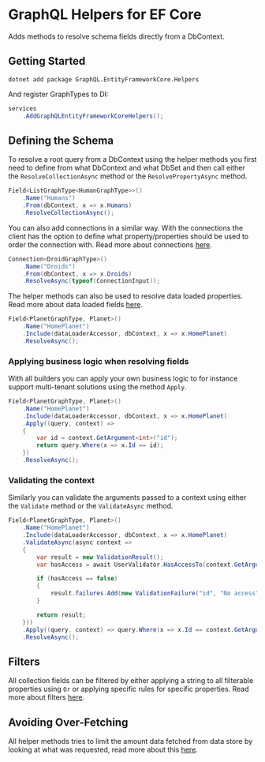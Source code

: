 # GraphQL Helpers for EF Core

Adds methods to resolve schema fields directly from a DbContext.

## Getting Started

```
dotnet add package GraphQL.EntityFrameworkCore.Helpers
```

And register GraphTypes to DI:

```c#
services
    .AddGraphQLEntityFrameworkCoreHelpers();
```

## Defining the Schema

To resolve a root query from a DbContext using the helper methods you first need to define from what DbContext and what DbSet and then call either the `ResolveCollectionAsync` method or the `ResolvePropertyAsync` method.

```c#
Field<ListGraphType<HumanGraphType>>()
    .Name("Humans")
    .From(dbContext, x => x.Humans)
    .ResolveCollectionAsync();
```

You can also add connections in a similar way. With the connections the client has the option to define what property/properties should be used to order the connection with. Read more about connections [here](documentation/Connections.md).

```c#
Connection<DroidGraphType>()
    .Name("Droids")
    .From(dbContext, x => x.Droids)
    .ResolveAsync(typeof(ConnectionInput));
```

The helper methods can also be used to resolve data loaded properties. Read more about data loaded fields [here](documentation/DataLoadedFields.md).

```c#
Field<PlanetGraphType, Planet>()
    .Name("HomePlanet")
    .Include(dataLoaderAccessor, dbContext, x => x.HomePlanet)
    .ResolveAsync();
```

### Applying business logic when resolving fields

With all builders you can apply your own business logic to for instance support multi-tenant solutions using the method `Apply`.

```c#
Field<PlanetGraphType, Planet>()
    .Name("HomePlanet")
    .Include(dataLoaderAccessor, dbContext, x => x.HomePlanet)
    .Apply((query, context) =>
    {
        var id = context.GetArgument<int>("id");
        return query.Where(x => x.Id == id);
    })
    .ResolveAsync();
```

### Validating the context

Similarly you can validate the arguments passed to a context using either the `Validate` method or the `ValidateAsync` method.

```c#
Field<PlanetGraphType, Planet>()
    .Name("HomePlanet")
    .Include(dataLoaderAccessor, dbContext, x => x.HomePlanet)
    .ValidateAsync(async context =>
    {
        var result = new ValidationResult();
        var hasAccess = await UserValidator.HasAccessTo(context.GetArgument<int>("id"));

        if (hasAccess == false)
        {
            result.failures.Add(new ValidationFailure("id", "No access"));
        }

        return result;
    }))
    .Apply((query, context) => query.Where(x => x.Id == context.GetArgument<int>("id")))
    .ResolveAsync();
```

## Filters

All collection fields can be filtered by either applying a string to all filterable properties using `Or` or applying specific rules for specific properties. Read more about filters [here](documentation/Filters.md).

## Avoiding Over-Fetching

All helper methods tries to limit the amount data fetched from data store by looking at what was requested, read more about this [here](documentation/SelectFromRequest.md).